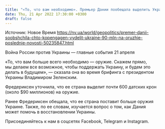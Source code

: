```yaml
---
title: "«То, что вам необходимо». Премьер Дании пообещала выделить Украине $90 млн на оружие"
date: Thu, 21 Apr 2022 17:30:00 +0300
draft: false
---
```

Источник: Новое Время https://nv.ua/world/geopolitics/premer-danii-soobshchila-chto-kopengagen-vydelit-ukraine-90-mln-na-oruzhie-poslednie-novosti-50235847.html


Война России против Украины — главные события 21 апреля

«То, что вам больше всего необходимо — оружие. Скажем прямо, мы делаем все возможное, чтобы поддержать Украину, и будем это делать в будущем», — сказала она во время брифинга с президентом Украины Владимиром Зеленским. 

 Фредериксен уточнила, что ее страна выделит почти 600 датских крон (около $90 миллионов) на оружие.

 Ранее Фредериксен обещала, что ее страна поставит больше оружия Украине. Также, по ее словам, изучается вопрос о том, как Дания может помочь в восстановлении Украины.

Присоединяйтесь к нам в соцсетях Facebook, Telegram и Instagram.
